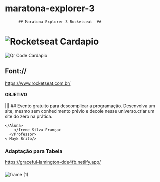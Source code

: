 # maratona-explorer-3
          ## Maratona Explorer 3 Rocketseat  ##
          
# ![Rocketseat  Cardapio](https://user-images.githubusercontent.com/105497075/190028736-7a9fe6a1-0c09-47c9-8619-58c00f6ef27a.png)


![Qr Code   Cardapio](https://user-images.githubusercontent.com/105497075/190029278-94e26939-295e-4a9a-a465-04aa71ec8416.png)


## Font://

https://www.rocketseat.com.br/

#### OBJETIVO ###

||| ## Evento gratuito para descomplicar a programação. Desenvolva um site, mesmo sem conhecimento prévio e decole nesse universo.criar um site do zero na prática.


    </Aluna>
        </Irene Silva França>
      </Professor>
    < Mayk Brito/>
    
   ### Adaptação para Tabela ###
   
 https://graceful-lamington-dde4fb.netlify.app/

    
    
###

![frame (1)](https://user-images.githubusercontent.com/105497075/190032804-08dd552a-7913-44aa-b959-0b73195320a4.png)

